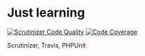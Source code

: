 # Just learning

[![Scrutinizer Code Quality](https://scrutinizer-ci.com/g/dominx99/blog/badges/quality-score.png?b=master)](https://scrutinizer-ci.com/g/dominx99/blog/?branch=master)
[![Code Coverage](https://scrutinizer-ci.com/g/dominx99/blog/badges/coverage.png?b=master)](https://scrutinizer-ci.com/g/dominx99/blog/?branch=master)

Scrutinizer, Travis, PHPUnit
